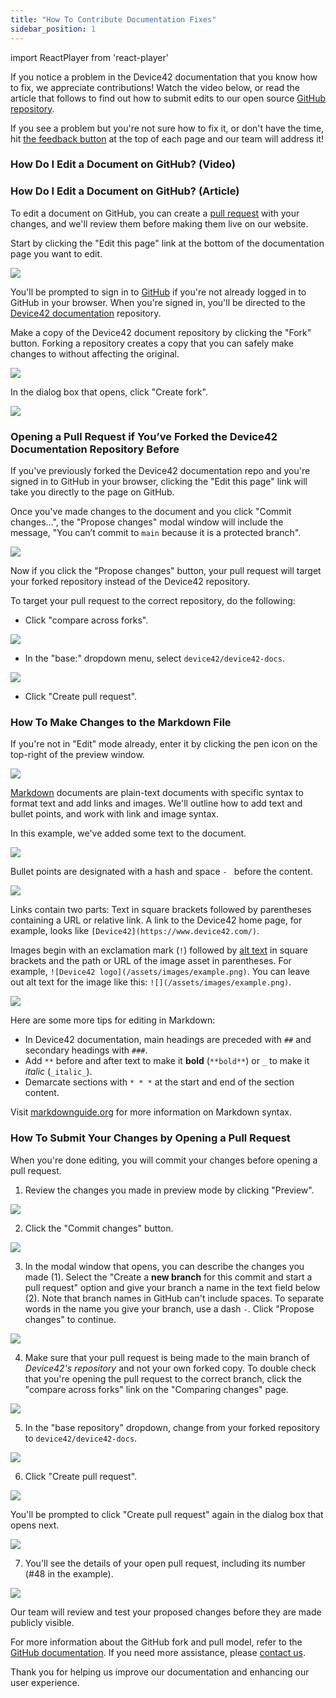 ```yaml
---
title: "How To Contribute Documentation Fixes"
sidebar_position: 1
---
```


import ReactPlayer from 'react-player'

If you notice a problem in the Device42 documentation that you know how to fix, we appreciate contributions! Watch the video below, or read the article that follows to find out how to submit edits to our open source [GitHub repository](https://github.com/device42/device42-docs).

If you see a problem but you're not sure how to fix it, or don't have the time, hit [the feedback button](./how-to-submit-documentation-feedback.mdx) at the top of each page and our team will address it!

### How Do I Edit a Document on GitHub? (Video)

<ReactPlayer controls url='https://device42.wistia.com/medias/tv5o91zv4w' />


### How Do I Edit a Document on GitHub? (Article)

To edit a document on GitHub, you can create a [pull request](https://docs.github.com/en/pull-requests/collaborating-with-pull-requests/proposing-changes-to-your-work-with-pull-requests/creating-a-pull-request-from-a-fork) with your changes, and we'll review them before making them live on our website.

Start by clicking the "Edit this page" link at the bottom of the documentation page you want to edit.

![](/assets/images/feedback_editing_link.png)

You'll be prompted to sign in to [GitHub](https://github.com/login) if you're not already logged in to GitHub in your browser. When you're signed in, you'll be directed to the [Device42 documentation](https://github.com/device42/device42-docs) repository. 

Make a copy of the Device42 document repository by clicking the "Fork" button. Forking a repository creates a copy that you can safely make changes to without affecting the original.

![](/assets/images/feedback_fork_repo.png)

In the dialog box that opens, click "Create fork".

![](/assets/images/feedback_fork_repo_create.png)

### Opening a Pull Request if You’ve Forked the Device42 Documentation Repository Before

If you've previously forked the Device42 documentation repo and you're signed in to GitHub in your browser, clicking the "Edit this page" link will take you directly to the page on GitHub. 

Once you've made changes to the document and you click "Commit changes...", the "Propose changes" modal window will include the message, "You can’t commit to `main` because it is a protected branch". 

![](/assets/images/feedback_existing_repo.png)

Now if you click the "Propose changes" button, your pull request will target your forked repository instead of the Device42 repository.

To target your pull request to the correct repository, do the following:

* Click "compare across forks".

![](/assets/images/feedback_compare_across_forks.png)

* In the "base:" dropdown menu, select `device42/device42-docs`. 

![](/assets/images/feedback_choose_base_repo.png)

* Click "Create pull request".

### How To Make Changes to the Markdown File

If you're not in "Edit" mode already, enter it by clicking the pen icon on the top-right of the preview window.

![](/assets/images/feedback_edit_mode.png)

[Markdown](https://www.markdownguide.org/getting-started/) documents are plain-text documents with specific syntax to format text and add links and images. We'll outline how to add text and bullet points, and work with link and image syntax.

In this example, we've added some text to the document.

![](/assets/images/feedback_text_changes.png)

Bullet points are designated with a hash and space `- ` before the content.

![](/assets/images/feedback_bullet_point.png)

Links contain two parts: Text in square brackets followed by parentheses containing a URL or relative link. A link to the Device42 home page, for example, looks like `[Device42](https://www.device42.com/)`.

Images begin with an exclamation mark (`!`) followed by [alt text](https://www.w3schools.com/tags/att_img_alt.asp) in square brackets and the path or URL of the image asset in parentheses. For example, `![Device42 logo](/assets/images/example.png)`. You can leave out alt text for the image like this: `![](/assets/images/example.png)`.

![](/assets/images/feedback_link_image_example.png)

Here are some more tips for editing in Markdown:

* In Device42 documentation, main headings are preceded with `##` and secondary headings with `###`.
* Add `**` before and after text to make it **bold** (`**bold**`) or `_` to make it _italic_ (`_italic_`).
* Demarcate sections with `* * *` at the start and end of the section content.

Visit [markdownguide.org](https://www.markdownguide.org/cheat-sheet/) for more information on Markdown syntax.

### How To Submit Your Changes by Opening a Pull Request

When you're done editing, you will commit your changes before opening a pull request.

1. Review the changes you made in preview mode by clicking "Preview".

![](/assets/images/feedback_preview_changes.png)

2. Click the "Commit changes" button.

![](/assets/images/feedback_commit_changes.png)

3. In the modal window that opens, you can describe the changes you made (1). Select the "Create a **new branch** for this commit and start a pull request" option and give your branch a name in the text field below (2). Note that branch names in GitHub can't include spaces. To separate words in the name you give your branch, use a dash `-`. Click "Propose changes" to continue.

![](/assets/images/feedback_propose_changes.png)

4. Make sure that your pull request is being made to the main branch of _Device42's repository_ and not your own forked copy. To double check that you're opening the pull request to the correct branch, click the "compare across forks" link on the "Comparing changes" page.

![](/assets/images/feedback_compare_across_forks.png)

5. In the "base repository" dropdown, change from your forked repository to `device42/device42-docs`.

![](/assets/images/feedback_choose_base_repo.png)

6. Click "Create pull request". 

![](/assets/images/feedback_create_pr.png)

You'll be prompted to click "Create pull request" again in the dialog box that opens next. 

![](/assets/images/feedback_create_pr_2.png)

7. You'll see the details of your open pull request, including its number (#48 in the example). 

![](/assets/images/feedback_open_pr.png)

Our team will review and test your proposed changes before they are made publicly visible.

For more information about the GitHub fork and pull model, refer to the [GitHub documentation](https://docs.github.com/en/pull-requests/collaborating-with-pull-requests/getting-started/about-collaborative-development-models). If you need more assistance, please [contact us](https://www.device42.com/contact/).

Thank you for helping us improve our documentation and enhancing our user experience.
